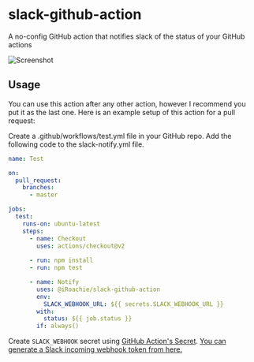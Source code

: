 # slack-github-action

A no-config GitHub action that notifies slack of the status of your GitHub actions

![Screenshot](https://user-images.githubusercontent.com/5962998/83519907-ce414100-a4aa-11ea-9361-8bba65126fa4.png)

## Usage

You can use this action after any other action, however I recommend you put it as the last one. Here is an example setup of this action for a pull request:

Create a .github/workflows/test.yml file in your GitHub repo.
Add the following code to the slack-notify.yml file.

```yaml
name: Test

on:
  pull_request:
    branches:
      - master

jobs:
  test:
    runs-on: ubuntu-latest
    steps:
      - name: Checkout
        uses: actions/checkout@v2
        
      - run: npm install
      - run: npm test

      - name: Notify
        uses: @iRoachie/slack-github-action
        env:
          SLACK_WEBHOOK_URL: ${{ secrets.SLACK_WEBHOOK_URL }}
        with:
          status: ${{ job.status }}
        if: always()
```

Create `SLACK_WEBHOOK` secret using [GitHub Action's Secret](https://developer.github.com/actions/creating-workflows/storing-secrets). [You can generate a Slack incoming webhook token from here.](https://slack.com/apps/A0F7XDUAZ-incoming-webhooks)
